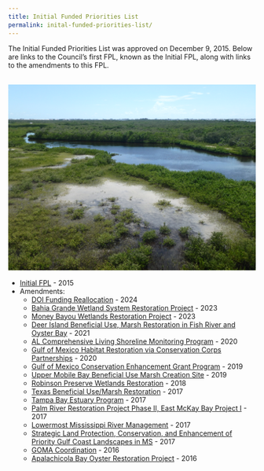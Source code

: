 ```yaml
---
title: Initial Funded Priorities List
permalink: inital-funded-priorities-list/
---
```


The Initial Funded Priorities List was approved on December 9, 2015. Below are links to the Council’s first FPL, known as the Initial FPL, along with links to the amendments to this FPL.

<br>
<img src="/img/PRDFT-Keala Hughes 061218-48-20180614.JPG" alt="Robinson Preserve on June 12, 2018" loading="lazy">
</br>

- [Initial FPL](/uploads/FPL_forDec9Vote_Errata_04-07-2016.pdf) - 2015
- Amendments:
  - [DOI Funding Reallocation](/uploads/DOI_Funding_Reallocation_FPL_Amendment_Summary_508_20240926.docx) - 2024
  - [Bahia Grande Wetland System Restoration Project](/uploads/Bahia_Grande_FPL_Appdx_revised_508.pdf) - 2023
  - [Money Bayou Wetlands Restoration Project](/uploads/Money_Bayou_FPL_Amendment_Summary_508.pdf) - 2023
  - [Deer Island Beneficial Use, Marsh Restoration in Fish River and Oyster Bay](/uploads/Deer-Island-&-Fish-River-and-Oyster-Bay-Amendment-Bundle-508.pdf) - 2021
  - [AL Comprehensive Living Shoreline Monitoring Program](/uploads/AL_CLSM_FPL_Appendix_508.pdf) - 2020
  - [Gulf of Mexico Habitat Restoration via Conservation Corps Partnerships](/uploads/GCCC_Initial_FPL_Amendment_Final_508.pdf) - 2020
  - [Gulf of Mexico Conservation Enhancement Grant Program](/uploads/GMCEGP_Revised_Implementation_Appendix_Based_on_Council_Jan_20_2020_Vote.pdf) - 2019
  - [Upper Mobile Bay Beneficial Use Marsh Creation Site](/uploads/Upper_Mobile_Bay_BU_Draft_Amendment_to_Initial_FPL_Appendix_052119-508.pdf) - 2019
  - [Robinson Preserve Wetlands Restoration](/uploads/Robinson_Preserve_FPL_Appendix_Amended_Approved_Jan_2018.pdf) - 2018
  - [Texas Beneficial Use/Marsh Restoration](/uploads/FPL_Amendment_Texas_Beneficial_Use_Marsh_Restoration.pdf) - 2017
  - [Tampa Bay Estuary Program](/uploads/FPL_Appendix_TBNEP_Revised_062617.pdf) - 2017
  - [Palm River Restoration Project Phase II, East McKay Bay Project I](/uploads/FPL_Palm_River_Revised_FPL_Appendix_20170419.pdf) - 2017
  - [Lowermost Mississippi River Management](/uploads/FPL_LMRM_Revised_FPL_Appendix_Final_20170419.pdf) - 2017
  - [Strategic Land Protection, Conservation, and Enhancement of Priority Gulf Coast Landscapes in MS](/uploads/20170308_FPL_Amendment_MS_Land_Acq_Amended_3_8_17_Final.pdf) - 2017
  - [GOMA Coordination](/uploads/20161108_FPL_Draft.Ammendment.GOMA_.COP_.pdf) - 2016
  - [Apalachicola Bay Oyster Restoration Project](/uploads/FPL_EClib_FL_FONSI_20160810_Apalachicola_Oyster_Restoration_AppendixFinal.pdf) - 2016
